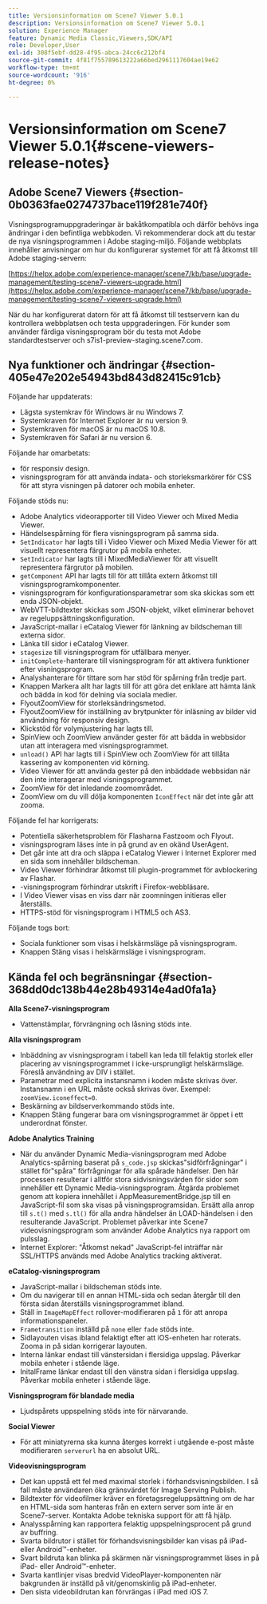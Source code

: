 ```yaml
---
title: Versionsinformation om Scene7 Viewer 5.0.1
description: Versionsinformation om Scene7 Viewer 5.0.1
solution: Experience Manager
feature: Dynamic Media Classic,Viewers,SDK/API
role: Developer,User
exl-id: 308f5ebf-dd28-4f95-abca-24cc6c212bf4
source-git-commit: 4f81f755789613222a66bed2961117604ae19e62
workflow-type: tm+mt
source-wordcount: '916'
ht-degree: 0%

---
```


# Versionsinformation om Scene7 Viewer 5.0.1{#scene-viewers-release-notes}

## Adobe Scene7 Viewers {#section-0b0363fae0274737bace119f281e740f}

Visningsprogramuppgraderingar är bakåtkompatibla och därför behövs inga ändringar i den befintliga webbkoden. Vi rekommenderar dock att du testar de nya visningsprogrammen i Adobe staging-miljö. Följande webbplats innehåller anvisningar om hur du konfigurerar systemet för att få åtkomst till Adobe staging-servern:

[https://helpx.adobe.com/experience-manager/scene7/kb/base/upgrade-management/testing-scene7-viewers-upgrade.html](https://helpx.adobe.com/experience-manager/scene7/kb/base/upgrade-management/testing-scene7-viewers-upgrade.html)

När du har konfigurerat datorn för att få åtkomst till testservern kan du kontrollera webbplatsen och testa uppgraderingen. För kunder som använder färdiga visningsprogram bör du testa mot Adobe standardtestserver och s7is1-preview-staging.scene7.com.

## Nya funktioner och ändringar {#section-405e47e202e54943bd843d82415c91cb}

Följande har uppdaterats:

* Lägsta systemkrav för Windows är nu Windows 7.
* Systemkraven för Internet Explorer är nu version 9.
* Systemkraven för macOS är nu macOS 10.8.
* Systemkraven för Safari är nu version 6.

Följande har omarbetats:

* för responsiv design.
* visningsprogram för att använda indata- och storleksmarkörer för CSS för att styra visningen på datorer och mobila enheter.

Följande stöds nu:

* Adobe Analytics videorapporter till Video Viewer och Mixed Media Viewer.
* Händelsespårning för flera visningsprogram på samma sida.
* `SetIndicator` har lagts till i Video Viewer och Mixed Media Viewer för att visuellt representera färgrutor på mobila enheter.
* `SetIndicator` har lagts till i MixedMediaViewer för att visuellt representera färgrutor på mobilen.
* `getComponent` API har lagts till för att tillåta extern åtkomst till visningsprogramkomponenter.
* visningsprogram för konfigurationsparametrar som ska skickas som ett enda JSON-objekt.
* WebVTT-bildtexter skickas som JSON-objekt, vilket eliminerar behovet av regeluppsättningskonfiguration.
* JavaScript-mallar i eCatalog Viewer för länkning av bildscheman till externa sidor.
* Länka till sidor i eCatalog Viewer.
* `stagesize` till visningsprogram för utfällbara menyer.
* `initComplete`-hanterare till visningsprogram för att aktivera funktioner efter visningsprogram.
* Analyshanterare för tittare som har stöd för spårning från tredje part.
* Knappen Markera allt har lagts till för att göra det enklare att hämta länk och bädda in kod för delning via sociala medier.
* FlyoutZoomView för storleksändringsmetod.
* FlyoutZoomView för inställning av brytpunkter för inläsning av bilder vid användning för responsiv design.
* Klickstöd för volymjustering har lagts till.
* SpinView och ZoomView använder gester för att bädda in webbsidor utan att interagera med visningsprogrammet.
* `unload()` API har lagts till i SpinView och ZoomView för att tillåta kassering av komponenten vid körning.
* Video Viewer för att använda gester på den inbäddade webbsidan när den inte interagerar med visningsprogrammet.
* ZoomView för det inledande zoomområdet.
* ZoomView om du vill dölja komponenten `IconEffect` när det inte går att zooma.

Följande fel har korrigerats:

* Potentiella säkerhetsproblem för Flasharna Fastzoom och Flyout.
* visningsprogram läses inte in på grund av en okänd UserAgent.
* Det går inte att dra och släppa i eCatalog Viewer i Internet Explorer med en sida som innehåller bildscheman.
* Video Viewer förhindrar åtkomst till plugin-programmet för avblockering av Flashar.
* -visningsprogram förhindrar utskrift i Firefox-webbläsare.
* I Video Viewer visas en viss darr när zoomningen initieras eller återställs.
* HTTPS-stöd för visningsprogram i HTML5 och AS3.

Följande togs bort:

* Sociala funktioner som visas i helskärmsläge på visningsprogram.
* Knappen Stäng visas i helskärmsläge i visningsprogram.

## Kända fel och begränsningar {#section-368dd0dc138b44e28b49314e4ad0fa1a}

**Alla Scene7-visningsprogram**

* Vattenstämplar, förvrängning och låsning stöds inte.

**Alla visningsprogram**

* Inbäddning av visningsprogram i tabell kan leda till felaktig storlek eller placering av visningsprogrammet i icke-ursprungligt helskärmsläge. Föreslå användning av DIV i stället.
* Parametrar med explicita instansnamn i koden måste skrivas över. Instansnamn i en URL måste också skrivas över. Exempel: `zoomView.iconeffect=0`.
* Beskärning av bildserverkommando stöds inte.
* Knappen Stäng fungerar bara om visningsprogrammet är öppet i ett underordnat fönster.

**Adobe Analytics Training**

* När du använder Dynamic Media-visningsprogram med Adobe Analytics-spårning baserat på `s_code.jsp` skickas&quot;sidförfrågningar&quot; i stället för&quot;spåra&quot; förfrågningar för alla spårade händelser. Den här processen resulterar i alltför stora sidvisningsvärden för sidor som innehåller ett Dynamic Media-visningsprogram. Åtgärda problemet genom att kopiera innehållet i AppMeasurementBridge.jsp till en JavaScript-fil som ska visas på visningsprogramsidan. Ersätt alla anrop till `s.t()` med `s.tl()` för alla andra händelser än LOAD-händelsen i den resulterande JavaScript. Problemet påverkar inte Scene7 videovisningsprogram som använder Adobe Analytics nya rapport om pulsslag.
* Internet Explorer: &quot;Åtkomst nekad&quot; JavaScript-fel inträffar när SSL/HTTPS används med Adobe Analytics tracking aktiverat.

**eCatalog-visningsprogram**

* JavaScript-mallar i bildscheman stöds inte.
* Om du navigerar till en annan HTML-sida och sedan återgår till den första sidan återställs visningsprogrammet ibland.
* Ställ in `ImageMapEffect` rollover-modifieraren på `1` för att anropa informationspaneler.
* `Frametransition` inställd på `none` eller `fade` stöds inte.
* Sidlayouten visas ibland felaktigt efter att iOS-enheten har roterats. Zooma in på sidan korrigerar layouten.
* Interna länkar endast till vänstersidan i flersidiga uppslag. Påverkar mobila enheter i stående läge.
* InitalFrame länkar endast till den vänstra sidan i flersidiga uppslag. Påverkar mobila enheter i stående läge.

**Visningsprogram för blandade media**

* Ljudspårets uppspelning stöds inte för närvarande.

**Social Viewer**

* För att miniatyrerna ska kunna återges korrekt i utgående e-post måste modifieraren `serverurl` ha en absolut URL.

**Videovisningsprogram**

* Det kan uppstå ett fel med maximal storlek i förhandsvisningsbilden. I så fall måste användaren öka gränsvärdet för Image Serving Publish.
* Bildtexter för videofilmer kräver en företagsregeluppsättning om de har en HTML-sida som hanteras från en extern server som inte är en Scene7-server. Kontakta Adobe tekniska support för att få hjälp.
* Analysspårning kan rapportera felaktig uppspelningsprocent på grund av buffring.
* Svarta bildrutor i stället för förhandsvisningsbilder kan visas på iPad- eller Android™-enheter.
* Svart bildruta kan blinka på skärmen när visningsprogrammet läses in på iPad- eller Android™-enheter.
* Svarta kantlinjer visas bredvid VideoPlayer-komponenten när bakgrunden är inställd på vit/genomskinlig på iPad-enheter.
* Den sista videobildrutan kan förvrängas i iPad med iOS 7.
